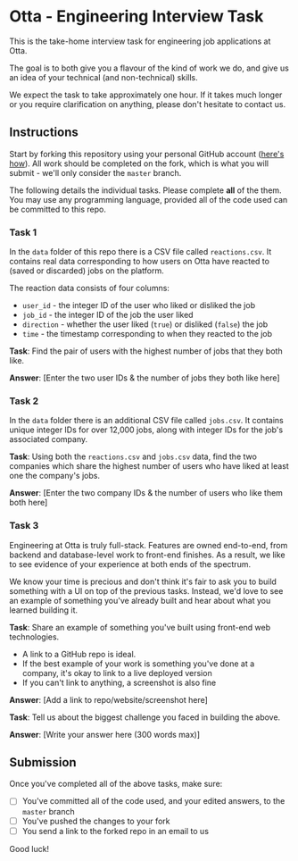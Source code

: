 # Otta - Engineering Interview Task

This is the take-home interview task for engineering job applications at Otta.

The goal is to both give you a flavour of the kind of work we do, and give us an idea of your technical (and non-technical) skills.

We expect the task to take approximately one hour. If it takes much longer or you require clarification on anything, please don't hesitate to contact us.

## Instructions

Start by forking this repository using your personal GitHub account ([here's how](https://help.github.com/en/articles/fork-a-repo)). All work should be completed on the fork, which is what you will submit - we'll only consider the `master` branch.

The following details the individual tasks. Please complete **all** of the them. You may use any programming language, provided all of the code used can be committed to this repo.

### Task 1

In the `data` folder of this repo there is a CSV file called `reactions.csv`. It contains real data corresponding to how users on Otta have reacted to (saved or discarded) jobs on the platform.

The reaction data consists of four columns:

- `user_id` - the integer ID of the user who liked or disliked the job
- `job_id` - the integer ID of the job the user liked
- `direction` - whether the user liked (`true`) or disliked (`false`) the job
- `time` - the timestamp corresponding to when they reacted to the job

**Task**: Find the pair of users with the highest number of jobs that they both like.

**Answer**: [Enter the two user IDs & the number of jobs they both like here]

### Task 2

In the `data` folder there is an additional CSV file called `jobs.csv`. It contains unique integer IDs for over 12,000 jobs, along with integer IDs for the job's associated company.

**Task**: Using both the `reactions.csv` and `jobs.csv` data, find the two companies which share the highest number of users who have liked at least one the company's jobs.

**Answer**: [Enter the two company IDs & the number of users who like them both here]

### Task 3

Engineering at Otta is truly full-stack. Features are owned end-to-end, from backend and database-level work to front-end finishes. As a result, we like to see evidence of your experience at both ends of the spectrum.

We know your time is precious and don't think it's fair to ask you to build something with a UI on top of the previous tasks. Instead, we'd love to see an example of something you've already built and hear about what you learned building it.

**Task**: Share an example of something you've built using front-end web technologies.

- A link to a GitHub repo is ideal.
- If the best example of your work is something you've done at a company, it's okay to link to a live deployed version
- If you can't link to anything, a screenshot is also fine

**Answer**: [Add a link to repo/website/screenshot here]

**Task**: Tell us about the biggest challenge you faced in building the above.

**Answer**: [Write your answer here (300 words max)]

## Submission

Once you've completed all of the above tasks, make sure:

- [ ] You've committed all of the code used, and your edited answers, to the `master` branch
- [ ] You've pushed the changes to your fork
- [ ] You send a link to the forked repo in an email to us

Good luck!

